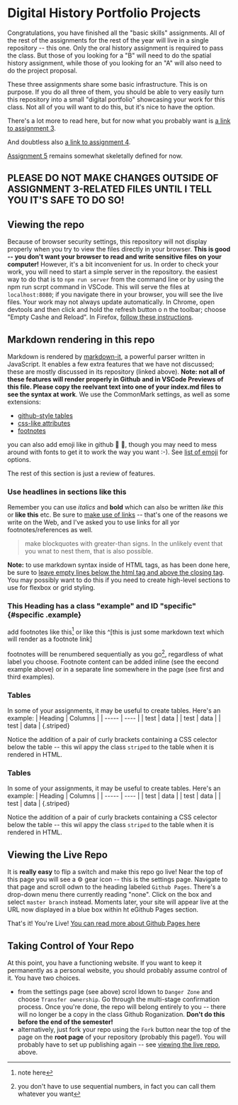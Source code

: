 # Digital History Portfolio Projects

Congratulations, you have finished all the "basic skills" assignments. All of the rest of the assignments for the rest of the year will live in a single repository -- this one.  Only the oral history assignment is required to pass the class. But those of you looking for a "B" will need to do the spatial history assignment, while those of you looking for an "A" will also need to do the project proposal.


These three assignments share some basic infrastructure.  This is on purpose.  If you do all three of them, you should be able to very easily turn this repository into a small "digital portfolio" showcasing your work for this class. Not all of you will want to do this, but it's nice to have the option.

There's a lot more to read here, but for now what you probably want is [a link to assignment 3](./spatial-history/README.org).

And doubtless also [a link to assignment 4](./oral-history).

[Assignment 5](./project-proposal) remains somewhat skeletally defined for now. 

## **PLEASE DO NOT MAKE CHANGES OUTSIDE OF ASSIGNMENT 3-RELATED FILES UNTIL I TELL YOU IT'S SAFE TO DO SO!**

## Viewing the repo
Because of browser security settings, this repository will not display properly when you try to view the files directly in your browser.  **This is good -- you don't want your browser to read and write sensitive files on your computer!** However, it's a bit inconvenient for us. In order to check your work, you will need to start a simple server in the repository. the easiest way to do that is to `npm run server` from the command line or by using the npm run scrpt command in VSCode. This will serve the files at `localhost:8080`; if you navigate there in your browser, you will see the live files. Your work may not always update automatically. In Chrome, open devtools and then click and hold the refresh button o n the toolbar; choose "Empty Cashe and Reload".  In Firefox, [follow these instructions](https://support.mozilla.org/en-US/questions/1103414).


## Markdown rendering in this repo
Markdown is rendered by [markdown-it](https://github.com/markdown-it/markdown-it), a powerful parser written in JavaScript. It enables a few extra features that we have not discussed; these are mostly discussed in its repository (linked above). **Note: not all of these features will render properly in Github and in VSCode Previews of this file. Please copy the reelvant text into one of your index.md files to see the syntax at work**.  We use the CommonMark settings, as well as some extensions: 

- [github-style tables](https://help.github.com/en/articles/organizing-information-with-tables)
- [css-like attributes](https://github.com/arve0/markdown-it-attrs)
- [footnotes](https://github.com/markdown-it/markdown-it-footnote)

you can also add emoji like in github :pizza: :maple_leaf:, though you may need to mess around with fonts to get it to work the way you want :-). See [list of emoji](https://github.com/markdown-it/markdown-it-emoji/blob/master/lib/data/full.json) for options.

The rest of this section is just a review of features. 
### Use headlines in sections like this

Remember you can use _italics_ and __bold__ which can also be written *like this* or **like this**
etc. Be sure to [make use of links](http://digital.hackinghistory.ca) -- that's one of the reasons we write on the Web, and I've asked you to use links for all yor footnotes/references as well.

> make blockquotes with greater-than signs.  In the unlikely event that you wnat to nest them, that is also possible.

<section id="just-testing" class="style-me-if-you-want">

**Note:** to use markdown syntax inside of HTML tags, as has been done here, be sure to [leave empty lines below the html tag and above the closing tag](https://stackoverflow.com/questions/29368902/how-can-i-wrap-my-markdown-in-an-html-div#answers-header). You may possibly want to do this if you need to create high-level sections to use for flexbox or grid styling. 

</section>

### This Heading has a class "example" and ID "specific" {#specific .example}

add footnotes like this[^1] or like this ^[this is just some markdown text which will render as a footnote link]

footnotes willl be renumbered sequentially as you go[^note2], regardless of what label you choose. Footnote content can be added inline (see the eecond example above) or in a separate line somewhere in the page (see first and third examples). 

[^1]: note here

[^note2]: you don't have to use sequential numbers, in fact you can call them whatever you want 

### Tables

In some of your assignments, it may be useful to create tables. Here's an example: 
| Heading | Columns |
| -----   | ----    |
| test    | data    |
| test    | data    |
| test    | data    |
{.striped}

Notice the addition of a pair of curly brackets containing a CSS celector below the table -- this wil appy the class `striped` to the table when it is rendered in HTML. 

### Tables

In some of your assignments, it may be useful to create tables. Here's an example: 
| Heading | Columns |
| -----   | ----    |
| test    | data    |
| test    | data    |
| test    | data    |
{.striped}

Notice the addition of a pair of curly brackets containing a CSS celector below the table -- this wil appy the class `striped` to the table when it is rendered in HTML.

## Viewing the Live Repo

It is **really easy** to flip a switch and make this repo go live! Near the top of this page you will see a :gear: gear icon -- this is the settings page. Navigate to that page and scroll odwn to the heading labeled `Github Pages`.  There's a drop-down menu there currently reading "none".  Click on the box and select `master branch` instead.  Moments later, your site will appear live at the URL now displayed in a blue box within ht eGithub Pages section.

That's it! You're Live! [You can read more about Github Pages here](https://help.github.com/en/articles/what-is-github-pages)

## Taking Control of Your Repo

At this point, you have a functioning website. If you want to keep it permanently as a personal website, you should probably assume control of it. You have two choices. 

- from the settings page (see above) scrol ldown to `Danger Zone` and choose `Transfer ownership`. Go through the multi-stage confirmation process. Once you're done, the repo will belong entirely to you -- there will no longer be a copy in the class Github Roganization. **Don't do this before the end of the semester!**
- alternatively, just fork your repo using the `Fork` button near the top of the page on the **root page** of your repository (probably this page!). You will probably have to set up publishing again -- see [viewing the live repo](#viewing-the-live-repo), above. 

